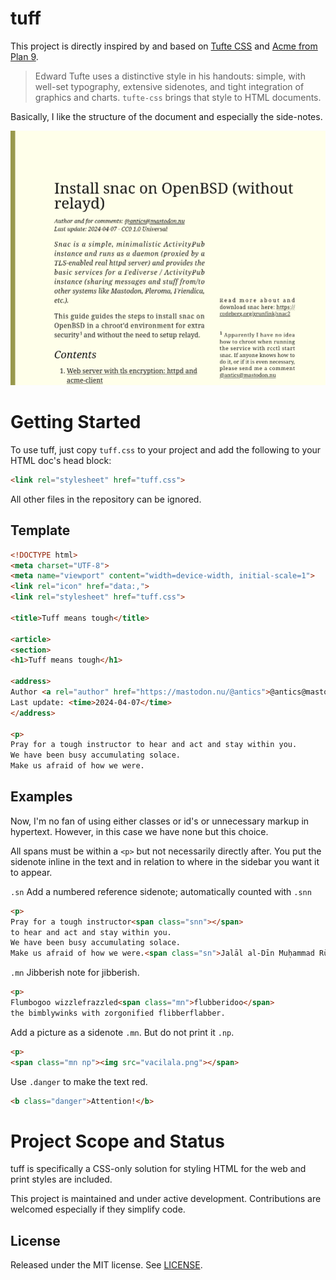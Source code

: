 tuff
====

This project is directly inspired by and based on [Tufte
CSS](https://github.com/edwardtufte/tufte-css) and [Acme from Plan
9](http://acme.cat-v.org/).

> Edward Tufte uses a distinctive style in his handouts: simple, with well-set typography, extensive sidenotes, and tight integration of graphics and charts. `tufte-css` brings that style to HTML documents.

Basically, I like the structure of the document and especially the side-notes.

![A screenshoot of tuff in action](https://github.com/antics/tuff/blob/gh-pages/screenshoot.png)

# Getting Started

To use tuff, just copy `tuff.css` to your project and add the following to your HTML doc's
head block:

```html
<link rel="stylesheet" href="tuff.css">
```

All other files in the repository can be ignored.

## Template

```html
<!DOCTYPE html>
<meta charset="UTF-8">
<meta name="viewport" content="width=device-width, initial-scale=1">
<link rel="icon" href="data:,">
<link rel="stylesheet" href="tuff.css">

<title>Tuff means tough</title>

<article>
<section>
<h1>Tuff means tough</h1>

<address>
Author <a rel="author" href="https://mastodon.nu/@antics">@antics@mastodon.nu</a><br>
Last update: <time>2024-04-07</time>
</address>

<p>
Pray for a tough instructor to hear and act and stay within you.
We have been busy accumulating solace.
Make us afraid of how we were.
```

## Examples
Now, I'm no fan of using either classes or id's or unnecessary markup in hypertext. However, in this case we have none but this choice.

All spans must be within a `<p>` but not necessarily directly after. You put the sidenote inline in the text and in relation to where in the sidebar you want it to appear.

`.sn` Add a numbered reference sidenote; automatically counted with `.snn`
```html
<p>
Pray for a tough instructor<span class="snn"></span>
to hear and act and stay within you.
We have been busy accumulating solace.
Make us afraid of how we were.<span class="sn">Jalāl al-Dīn Muḥammad Rūmī - or simply Rumi</span>
```

`.mn` Jibberish note for jibberish.
```html
<p>
Flumbogoo wizzlefrazzled<span class="mn">flubberidoo</span>
the bimblywinks with zorgonified flibberflabber.
```

Add a picture as a sidenote `.mn`. But do not print it `.np`.
```html
<p>
<span class="mn np"><img src="vacilala.png"></span>
```

Use `.danger` to make the text red.
```html
<b class="danger">Attention!</b>
```

# Project Scope and Status

tuff is specifically a CSS-only solution for styling HTML for the web and print styles are included.

This project is maintained and under active development. Contributions are welcomed especially if they simplify code.

License
-
Released under the MIT license. See [LICENSE](https://github.com/antics/tuff/blob/gh-pages/LICENSE).
